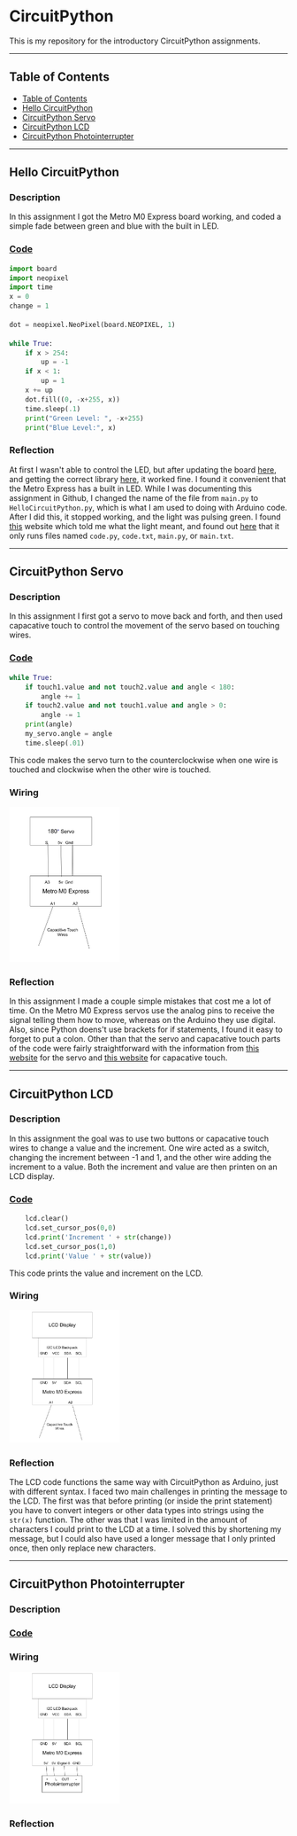 # CircuitPython

This is my repository for the introductory CircuitPython assignments.

---
## Table of Contents
* [Table of Contents](#Table-of-Contents)
* [Hello CircuitPython](#Hello-CircuitPython)
* [CircuitPython Servo](#CircuitPython-Servo)
* [CircuitPython LCD](#CircuitPython-LCD)
* [CircuitPython Photointerrupter](#CircuitPython-Photointerrupter)

---

## Hello CircuitPython

### Description

In this assignment I got the Metro M0 Express board working, and coded a simple fade between green and blue with the built in LED.

### [Code](https://github.com/adent11/CircuitPython/blob/master/HelloCircuitPython.py)

``` python
import board
import neopixel
import time
x = 0
change = 1

dot = neopixel.NeoPixel(board.NEOPIXEL, 1)

while True:
    if x > 254:
        up = -1
    if x < 1:
        up = 1
    x += up
    dot.fill((0, -x+255, x))
    time.sleep(.1)
    print("Green Level: ", -x+255)
    print("Blue Level:", x)
```

### Reflection
At first I wasn't able to control the LED, but after updating the board [here](https://circuitpython.org/board/metro_m0_express/), and getting the correct library [here](https://circuitpython.org/libraries), it worked fine. I found it convenient that the Metro Express has a built in LED. While I was documenting this assignment in Github, I changed the name of the file from ```main.py``` to ```HelloCircuitPython.py```, which is what I am used to doing with Arduino code. After I did this, it stopped working, and the light was pulsing green. I found [this](https://learn.adafruit.com/adafruit-metro-m0-express-designed-for-circuitpython/troubleshooting) website which told me what the light meant, and found out [here](https://learn.adafruit.com/adafruit-metro-m0-express-designed-for-circuitpython/creating-and-editing-code) that it only runs files named ```code.py```, ```code.txt```, ```main.py```, or ```main.txt```.

---

## CircuitPython Servo

### Description
In this assignment I first got a servo to move back and forth, and then used capacative touch to control the movement of the servo based on touching wires.

### [Code](https://github.com/adent11/CircuitPython/blob/master/CircuitPythonServo.py)

``` python
while True:
    if touch1.value and not touch2.value and angle < 180:
        angle += 1
    if touch2.value and not touch1.value and angle > 0:
        angle -= 1
    print(angle)
    my_servo.angle = angle
    time.sleep(.01)
```
This code makes the servo turn to the counterclockwise when one wire is touched and clockwise when the other wire is touched.

### Wiring


<img src="Media/CircuitPythonServoWiring.png" width="200" /> 

### Reflection
In this assignment I made a couple simple mistakes that cost me a lot of time. On the Metro M0 Express servos use the analog pins to receive the signal telling them how to move, whereas on the Arduino they use digital. Also, since Python doens't use brackets for if statements, I found it easy to forget to put a colon. Other than that the servo and capacative touch parts of the code were fairly straightforward with the information from [this website](https://learn.adafruit.com/circuitpython-essentials/circuitpython-servo) for the servo and [this website](https://learn.adafruit.com/adafruit-metro-m0-express-designed-for-circuitpython/circuitpython-cap-touch) for capacative touch.

---

## CircuitPython LCD

### Description

In this assignment the goal was to use two buttons or capacative touch wires to change a value and the increment. One wire acted as a switch, changing the increment between -1 and 1, and the other wire adding the increment to a value. Both the increment and value are then printen on an LCD display.

### [Code](https://github.com/adent11/CircuitPython/blob/master/CircuitPythonLCD.py)

``` python
    lcd.clear()
    lcd.set_cursor_pos(0,0)
    lcd.print('Increment ' + str(change))
    lcd.set_cursor_pos(1,0)
    lcd.print('Value ' + str(value))
```
This code prints the value and increment on the LCD.

### Wiring

<img src="Media/CircuitPythonLCDWiring.png" width="200" /> 

### Reflection
The LCD code functions the same way with CircuitPython as Arduino, just with different syntax. I faced two main challenges in printing the message to the LCD. The first was that before printing (or inside the print statement) you have to convert integers or other data types into strings using the ```str(x)``` function. The other was that I was limited in the amount of characters I could print to the LCD at a time. I solved this by shortening my message, but I could also have used a longer message that I only printed once, then only replace new characters.

---

## CircuitPython Photointerrupter

### Description



### [Code](https://github.com/adent11/CircuitPython/blob/master/CircuitPythonPhotinterrupter.py)

### Wiring

<img src="Media/CircuitPythonPhotointerrupterWiring.png" width="200" /> 

### Reflection
